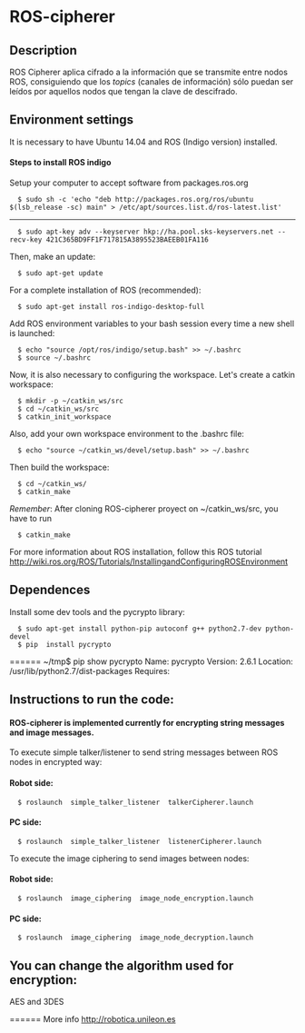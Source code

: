 ROS-cipherer
==============================

## Description
ROS Cipherer aplica cifrado a la información que se transmite entre nodos ROS, consiguiendo que los *topics* (canales de información) sólo puedan ser leídos por aquellos nodos que tengan la clave de descifrado.

## Environment settings
It is necessary to have Ubuntu 14.04 and ROS (Indigo version) installed.
#### Steps to install ROS indigo
Setup your computer to accept software from packages.ros.org

      $ sudo sh -c 'echo "deb http://packages.ros.org/ros/ubuntu $(lsb_release -sc) main" > /etc/apt/sources.list.d/ros-latest.list'
-------
      $ sudo apt-key adv --keyserver hkp://ha.pool.sks-keyservers.net --recv-key 421C365BD9FF1F717815A3895523BAEEB01FA116      

Then, make an update:

      $ sudo apt-get update
      
For a complete installation of ROS (recommended):

      $ sudo apt-get install ros-indigo-desktop-full
      
Add ROS environment variables to your bash session every time a new shell is launched: 

      $ echo "source /opt/ros/indigo/setup.bash" >> ~/.bashrc
      $ source ~/.bashrc
      
Now, it is also necessary to configuring the workspace.
Let's create a catkin workspace: 

      $ mkdir -p ~/catkin_ws/src
      $ cd ~/catkin_ws/src
      $ catkin_init_workspace
      
Also, add your own workspace environment to the .bashrc file:

      $ echo "source ~/catkin_ws/devel/setup.bash" >> ~/.bashrc
      
Then build the workspace:

      $ cd ~/catkin_ws/
      $ catkin_make
      
*Remember*: After cloning ROS-cipherer proyect on ~/catkin_ws/src, you have to run

      $ catkin_make

For more information about ROS installation, follow this ROS tutorial http://wiki.ros.org/ROS/Tutorials/InstallingandConfiguringROSEnvironment
    

## Dependences
Install some dev tools and the pycrypto library:

      $ sudo apt-get install python-pip autoconf g++ python2.7-dev python-devel
      $ pip  install pycrypto
======
      ~/tmp$ pip show pycrypto
      Name: pycrypto
      Version: 2.6.1
      Location: /usr/lib/python2.7/dist-packages
      Requires: 

## Instructions to run the code:
#### ROS-cipherer is implemented currently for encrypting string messages and image messages. 
To execute simple talker/listener to send string messages between ROS nodes in encrypted way:
#### Robot side:
      $ roslaunch  simple_talker_listener  talkerCipherer.launch

#### PC side:
      $ roslaunch  simple_talker_listener  listenerCipherer.launch

To execute the image ciphering to send images between nodes:
#### Robot side:
      $ roslaunch  image_ciphering  image_node_encryption.launch
#### PC side:
      $ roslaunch  image_ciphering  image_node_decryption.launch
     
## You can change the algorithm used for encryption:
 AES and 3DES

======
More info http://robotica.unileon.es
